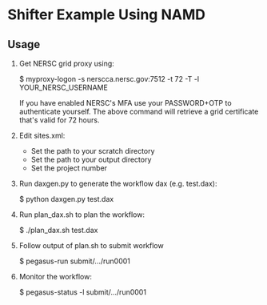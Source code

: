 Shifter Example Using NAMD
===========================

Usage
-----
1. Get NERSC grid proxy using:

    $ myproxy-logon -s nerscca.nersc.gov:7512 -t 72 -T -l YOUR_NERSC_USERNAME

   If you have enabled NERSC's MFA use your PASSWORD+OTP to authenticate yourself.
   The above command will retrieve a grid certificate that's valid for 72 hours.

2. Edit sites.xml:
   * Set the path to your scratch directory
   * Set the path to your output directory
   * Set the project number
    
3. Run daxgen.py to generate the workflow dax (e.g. test.dax):

    $ python daxgen.py test.dax

4. Run plan\_dax.sh to plan the workflow:

    $ ./plan_dax.sh test.dax

5. Follow output of plan.sh to submit workflow

    $ pegasus-run submit/.../run0001

6. Monitor the workflow:

    $ pegasus-status -l submit/.../run0001

